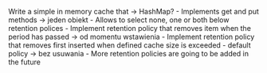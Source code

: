 Write a simple in memory cache that -> HashMap? - Implements get and put methods -> jeden obiekt - Allows to select none, one or both below retention polices - Implement retention policy that removes item when the period has passed -> od momentu wstawienia - Implement retention policy that removes first inserted when defined cache size is exceeded - default policy -> bez usuwania - More retention policies are going to be added in the future

